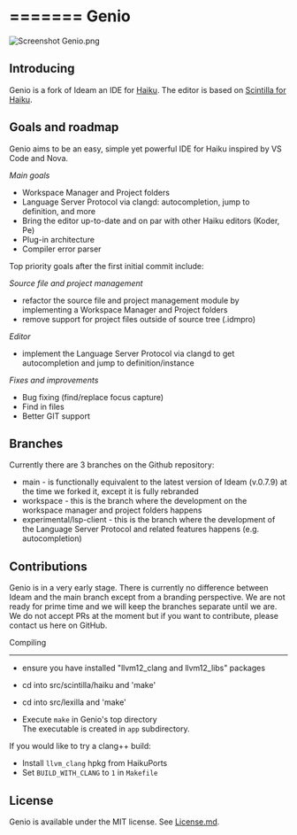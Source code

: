 =======
Genio
================
![Screenshot](https://github.com/nexus6-haiku/Genio/blob/main/data/screenshot/Genio.png)
    Genio.png

Introducing
------------------
Genio is a fork of Ideam an IDE for [Haiku](https://www.haiku-os.org).
The editor is based on [Scintilla for Haiku](https://sourceforge.net/p/scintilla/haiku/ci/default/tree/).  

Goals and roadmap
------------------
Genio aims to be an easy, simple yet powerful IDE for Haiku inspired by VS Code and Nova.

*Main goals*
* Workspace Manager and Project folders
* Language Server Protocol via clangd: autocompletion, jump to definition, and more
* Bring the editor up-to-date and on par with other Haiku editors (Koder, Pe)
* Plug-in architecture
* Compiler error parser

Top priority goals after the first initial commit include:

*Source file and project management*
* refactor the source file and project management module by implementing a Workspace Manager and Project folders
* remove support for project files outside of source tree (.idmpro)
	
*Editor*
* implement the Language Server Protocol via clangd to get autocompletion and jump to definition/instance

*Fixes and improvements*
* Bug fixing (find/replace focus capture)
* Find in files
* Better GIT support

Branches
------------------
Currently there are 3 branches on the Github repository:
* main - is functionally equivalent to the latest version of Ideam (v.0.7.9) at the time we forked it, except it is fully rebranded
* workspace - this is the branch where the development on the workspace manager and project folders happens
* experimental/lsp-client - this is the branch where the development of the Language Server Protocol and related features happens (e.g. autocompletion)
	
Contributions
------------------
Genio is in a very early stage. There is currently no difference between Ideam and the main branch except from a branding perspective.
We are not ready for prime time and we will keep the branches separate until we are.
We do not accept PRs at the moment but if you want to contribute, please contact us here on GitHub.

Compiling

------------------
* ensure you have installed "llvm12_clang and llvm12_libs" packages

* cd into src/scintilla/haiku and 'make'
* cd into src/lexilla and 'make'


* Execute `make` in Genio's top directory  
The executable is created in `app` subdirectory.  

If you would like to try a clang++ build:
* Install `llvm_clang` hpkg from HaikuPorts
* Set `BUILD_WITH_CLANG` to `1` in `Makefile`

License
----------------
Genio is available under the MIT license. See [License.md](License.md).

